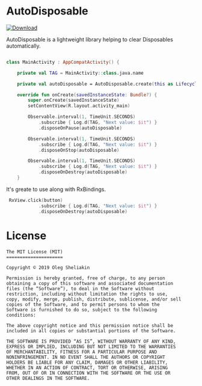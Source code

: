 # AutoDisposable

[ ![Download](https://api.bintray.com/packages/olegsheliakin/maven/autodisposable/images/download.svg) ](https://bintray.com/olegsheliakin/maven/autodisposable/_latestVersion)

AutoDisposable is a lightweight library helping to clear Disposables automatically.

``` kotlin

class MainActivity : AppCompatActivity() {

    private val TAG = MainActivity::class.java.name

    private val autoDisposable = AutoDisposable.create(this as LifecycleOwner)

    override fun onCreate(savedInstanceState: Bundle?) {
        super.onCreate(savedInstanceState)
        setContentView(R.layout.activity_main)

        Observable.interval(1, TimeUnit.SECONDS)
            .subscribe { Log.d(TAG, "Next value: $it") }
            .disposeOnPause(autoDisposable)

        Observable.interval(1, TimeUnit.SECONDS)
            .subscribe { Log.d(TAG, "Next value: $it") }
            .disposeOnStop(autoDisposable)

        Observable.interval(1, TimeUnit.SECONDS)
            .subscribe { Log.d(TAG, "Next value: $it") }
            .disposeOnDestroy(autoDisposable)
    }
```

It's greate to use along with RxBindings.

``` kotlin
 RxView.click(button)
            .subscribe { Log.d(TAG, "Next value: $it") }
            .disposeOnDestroy(autoDisposable)
```

# License
```
The MIT License (MIT)
=====================

Copyright © 2019 Oleg Sheliakin

Permission is hereby granted, free of charge, to any person
obtaining a copy of this software and associated documentation
files (the “Software”), to deal in the Software without
restriction, including without limitation the rights to use,
copy, modify, merge, publish, distribute, sublicense, and/or sell
copies of the Software, and to permit persons to whom the
Software is furnished to do so, subject to the following
conditions:

The above copyright notice and this permission notice shall be
included in all copies or substantial portions of the Software.

THE SOFTWARE IS PROVIDED “AS IS”, WITHOUT WARRANTY OF ANY KIND,
EXPRESS OR IMPLIED, INCLUDING BUT NOT LIMITED TO THE WARRANTIES
OF MERCHANTABILITY, FITNESS FOR A PARTICULAR PURPOSE AND
NONINFRINGEMENT. IN NO EVENT SHALL THE AUTHORS OR COPYRIGHT
HOLDERS BE LIABLE FOR ANY CLAIM, DAMAGES OR OTHER LIABILITY,
WHETHER IN AN ACTION OF CONTRACT, TORT OR OTHERWISE, ARISING
FROM, OUT OF OR IN CONNECTION WITH THE SOFTWARE OR THE USE OR
OTHER DEALINGS IN THE SOFTWARE.
```
